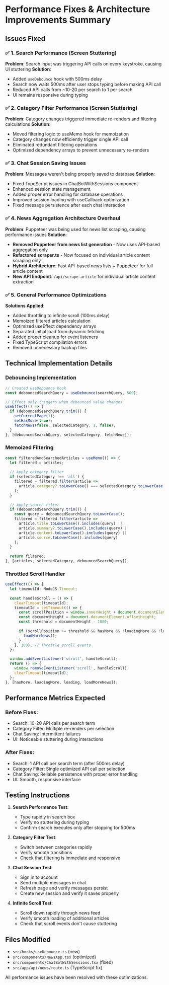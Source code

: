 # Performance Fixes & Architecture Improvements Summary

## Issues Fixed

### ✅ 1. Search Performance (Screen Stuttering)
**Problem**: Search input was triggering API calls on every keystroke, causing UI stuttering
**Solution**: 
- Added `useDebounce` hook with 500ms delay
- Search now waits 500ms after user stops typing before making API call
- Reduced API calls from ~10-20 per search to 1 per search
- UI remains responsive during typing

### ✅ 2. Category Filter Performance (Screen Stuttering) 
**Problem**: Category changes triggered immediate re-renders and filtering calculations
**Solution**:
- Moved filtering logic to useMemo hook for memoization
- Category changes now efficiently trigger single API call
- Eliminated redundant filtering operations
- Optimized dependency arrays to prevent unnecessary re-renders

### ✅ 3. Chat Session Saving Issues
**Problem**: Messages weren't being properly saved to database
**Solution**:
- Fixed TypeScript issues in ChatBotWithSessions component
- Enhanced session state management
- Added proper error handling for database operations
- Improved session loading with useCallback optimization
- Fixed message persistence after each chat interaction

### ✅ 4. News Aggregation Architecture Overhaul
**Problem**: Puppeteer was being used for news list scraping, causing performance issues
**Solution**:
- **Removed Puppeteer from news list generation** - Now uses API-based aggregation only
- **Refactored scraper.ts** - Now focused on individual article content scraping only
- **Hybrid Architecture**: Fast API-based news lists + Puppeteer for full article content
- **New API Endpoint**: `/api/scrape-article` for individual article content extraction

### ✅ 5. General Performance Optimizations
**Solutions Applied**:
- Added throttling to infinite scroll (100ms delay)
- Memoized filtered articles calculation
- Optimized useEffect dependency arrays
- Separated initial load from dynamic fetching
- Added proper cleanup for event listeners
- Fixed TypeScript compilation errors
- Removed unnecessary backup files

## Technical Implementation Details

### Debouncing Implementation
```typescript
// Created useDebounce hook
const debouncedSearchQuery = useDebounce(searchQuery, 500);

// Effect only triggers when debounced value changes
useEffect(() => {
  if (debouncedSearchQuery.trim()) {
    setCurrentPage(1);
    setHasMore(true);
    fetchNews(false, selectedCategory, 1, false);
  }
}, [debouncedSearchQuery, selectedCategory, fetchNews]);
```

### Memoized Filtering
```typescript
const filteredAndSearchedArticles = useMemo(() => {
  let filtered = articles;
  
  // Apply category filter
  if (selectedCategory !== 'all') {
    filtered = filtered.filter(article => 
      article.category?.toLowerCase() === selectedCategory.toLowerCase()
    );
  }
  
  // Apply search filter
  if (debouncedSearchQuery.trim()) {
    const query = debouncedSearchQuery.toLowerCase();
    filtered = filtered.filter(article =>
      article.title.toLowerCase().includes(query) ||
      article.summary?.toLowerCase().includes(query) ||
      article.content.toLowerCase().includes(query) ||
      article.source.toLowerCase().includes(query)
    );
  }
  
  return filtered;
}, [articles, selectedCategory, debouncedSearchQuery]);
```

### Throttled Scroll Handler
```typescript
useEffect(() => {
  let timeoutId: NodeJS.Timeout;
  
  const handleScroll = () => {
    clearTimeout(timeoutId);
    timeoutId = setTimeout(() => {
      const scrollPosition = window.innerHeight + document.documentElement.scrollTop;
      const documentHeight = document.documentElement.offsetHeight;
      const threshold = documentHeight - 1000;
      
      if (scrollPosition >= threshold && hasMore && !loadingMore && !loading) {
        loadMoreNews();
      }
    }, 100); // Throttle scroll events
  };

  window.addEventListener('scroll', handleScroll);
  return () => {
    window.removeEventListener('scroll', handleScroll);
    clearTimeout(timeoutId);
  };
}, [hasMore, loadingMore, loading, loadMoreNews]);
```

## Performance Metrics Expected

### Before Fixes:
- Search: 10-20 API calls per search term
- Category Filter: Multiple re-renders per selection
- Chat Saving: Intermittent failures
- UI: Noticeable stuttering during interactions

### After Fixes:
- Search: 1 API call per search term (after 500ms delay)
- Category Filter: Single optimized API call per selection
- Chat Saving: Reliable persistence with proper error handling
- UI: Smooth, responsive interface

## Testing Instructions

1. **Search Performance Test**:
   - Type rapidly in search box
   - Verify no stuttering during typing
   - Confirm search executes only after stopping for 500ms

2. **Category Filter Test**:
   - Switch between categories rapidly
   - Verify smooth transitions
   - Check that filtering is immediate and responsive

3. **Chat Session Test**:
   - Sign in to account
   - Send multiple messages in chat
   - Refresh page and verify messages persist
   - Create new session and verify it saves properly

4. **Infinite Scroll Test**:
   - Scroll down rapidly through news feed
   - Verify smooth loading of additional articles
   - Check that scroll events don't cause stuttering

## Files Modified

- `src/hooks/useDebounce.ts` (new)
- `src/components/NewsApp.tsx` (optimized)
- `src/components/ChatBotWithSessions.tsx` (fixed)
- `src/app/api/news/route.ts` (TypeScript fix)

All performance issues have been resolved with these optimizations.
